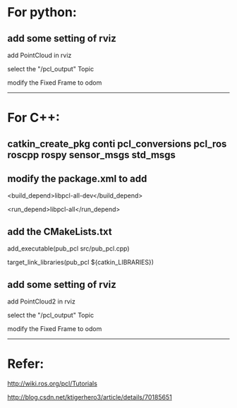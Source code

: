 # For python:
## add some setting of rviz
add PointCloud in rviz

select the "/pcl_output" Topic

modify the Fixed Frame to odom

---

# For C++:
## catkin_create_pkg conti pcl_conversions pcl_ros roscpp rospy sensor_msgs std_msgs
## modify the package.xml to add
  <build_depend>libpcl-all-dev</build_depend>

  <run_depend>libpcl-all</run_depend>

## add the CMakeLists.txt
add_executable(pub_pcl src/pub_pcl.cpp)

target_link_libraries(pub_pcl ${catkin_LIBRARIES})

## add some setting of rviz
add PointCloud2 in rviz

select the "/pcl_output" Topic

modify the Fixed Frame to odom

---

# Refer:
http://wiki.ros.org/pcl/Tutorials

http://blog.csdn.net/ktigerhero3/article/details/70185651
